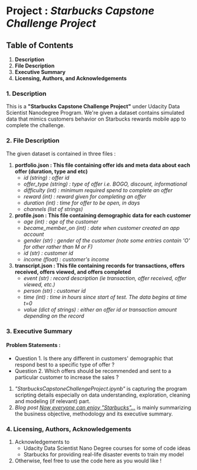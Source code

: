 # **Project :** ***Starbucks Capstone Challenge Project***

## Table of Contents
1. **Description**
2. **File Description**
3. **Executive Summary**
4. **Licensing, Authors, and Acknowledgements**


### 1. Description
This is a **"Starbucks Capstone Challenge Project"** under Udacity Data Scientist Nanodegree Program. 
We're given a dataset contains simulated data that mimics customers behavior on Starbucks rewards mobile app to complete the challenge.


### 2. File Description
The given dataset is contained in three files :
  1. **portfolio.json : This file containing offer ids and meta data about each offer (duration, type and etc)** 
     - *id (string) : offer id*
     - *offer_type (string) : type of offer i.e. BOGO, discount, informational*
     - *difficulty (int) : minimum required spend to complete an offer*
     - *reward (int) : reward given for completing an offer*
     - *duration (int) : time for offer to be open, in days*
     - *channels (list of strings)*
  2. **profile.json : This file containing demographic data for each customer**
     - *age (int) : age of the customer*
     - *became_member_on (int) : date when customer created an app account*
     - *gender (str) : gender of the customer (note some entries contain 'O' for other rather than M or F)*
     - *id (str) : customer id*
     - *income (float) : customer's income*
  3. **transcript.json : This file containing records for transactions, offers received, offers viewed, and offers completed**
     - *event (str) : record description (ie transaction, offer received, offer viewed, etc.)*
     - *person (str) : customer id*
     - *time (int) : time in hours since start of test. The data begins at time t=0*
     - *value (dict of strings) : either an offer id or transaction amount depending on the record*


### 3. Executive Summary
#### Problem Statements :
  - Question 1. Is there any different in customers' demographic that respond best to a specific type of offer ?
  - Question 2. Which offers should be recommended and sent to a particular customer to increase the sales ?
1. *"StarbucksCapstoneChallengeProject.ipynb"* is capturing the program scripting details especially on data understanding, exploration, cleaning and modeling (if relevant) part.
2. *Blog post [Now everyone can enjoy "Starbucks"…](https://medium.com/@eyanney.ang/now-everyone-can-enjoy-starbucks-14f00df74a72)* is mainly summarizing the business objective, methodology and its executive summary.

### 4. Licensing, Authors, Acknowledgements
1. Acknowledgements to 
   - Udacity Data Scientist Nano Degree courses for some of code ideas
   - Starbucks for providing real-life disaster events to train my model 
2. Otherwise, feel free to use the code here as you would like !
